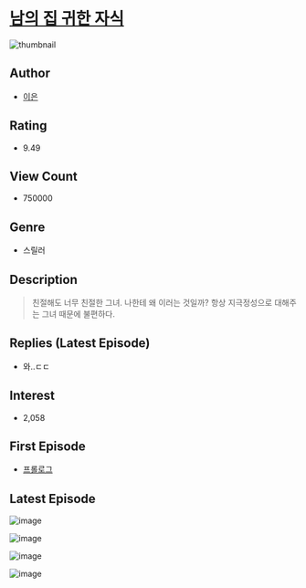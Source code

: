 # [남의 집 귀한 자식](https://comic.naver.com/bestChallenge/list?titleId=730583)
![thumbnail](https://image-comic.pstatic.net/user_contents_data/challenge_comic/2019/08/10/326423/thumbnail_202x164cdcf52d3_9eec_4f32_9dbe_626f58d2d5e4_00001349.JPEG)

## Author
- [이은](https://comic.naver.com/artistTitle?id=326423)

## Rating
- 9.49

## View Count
- 750000

## Genre
- 스릴러

## Description
> 친절해도 너무 친절한 그녀. 나한테 왜 이러는 것일까? 항상 지극정성으로 대해주는 그녀 때문에 불편하다.

## Replies (Latest Episode)
- 와..ㄷㄷ

## Interest
- 2,058

## First Episode
- [프롤로그](https://comic.naver.com/bestChallenge/detail?titleId=730583&no=1)

## Latest Episode
![image](https://image-comic.pstatic.net/user_contents_data/challenge_comic/2023/05/24/326423/upload_4135491253597255011.jpeg)

![image](https://image-comic.pstatic.net/user_contents_data/challenge_comic/2023/05/24/326423/upload_7077186032444532023.jpeg)

![image](https://image-comic.pstatic.net/user_contents_data/challenge_comic/2023/05/24/326423/upload_4135773630449725753.jpeg)

![image](https://image-comic.pstatic.net/user_contents_data/challenge_comic/2023/05/24/326423/upload_3486120608875755106.jpeg)
